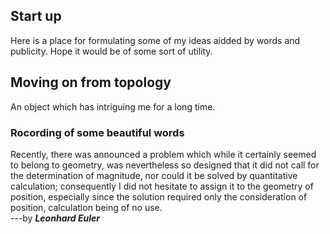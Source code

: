 ## Start up

Here is a place for formulating some of my ideas aidded by words and publicity. Hope it would be of some sort of utility.

## Moving on from topology

An object which has intriguing me for a long time.

### Rocording of some beautiful words

Recently, there was announced a problem which while it certainly seemed to belong to geometry, was nevertheless so designed that it did not call for the determination of magnitude, nor could it be solved by quantitative calculation; consequently I did not hesitate to assign it to the geometry of position, especially since the solution required only the consideration of position, calculation being of no use.  
---by **_Leonhard Euler_**




